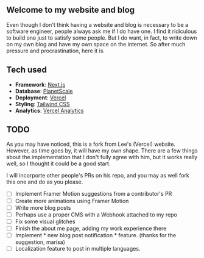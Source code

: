 ## Welcome to my website and blog

Even though I don't think having a website and blog is necessary to be a software engineer, people always ask me if I do have one. I find it ridiculous to build one just to satisfy some people. But I do want, in fact, to write down on my own blog and have my own space on the internet. So after much pressure and procrastination, here it is.

## Tech used

- **Framework**: [Next.js](https://nextjs.org/)
- **Database**: [PlanetScale](https://planetscale.com)
- **Deployment**: [Vercel](https://vercel.com)
- **Styling**: [Tailwind CSS](https://tailwindcss.com)
- **Analytics**: [Vercel Analytics](https://vercel.com/analytics)

## TODO

As you may have noticed, this is a fork from Lee's (Vercel) website. However, as time goes by, it will have my own shape.
There are a few things about the implementation that I don't fully agree with him, but it works really well, so I thought it could be a good start.

I will incorporte other people's PRs on his repo, and you may as well fork this one and do as you please.

- [ ] Implement Framer Motion suggestions from a contributor's PR
- [ ] Create more animations using Framer Motion
- [ ] Write more blog posts
- [ ] Perhaps use a proper CMS with a Webhook attached to my repo 
- [ ] Fix some visual glitches
- [ ] Finish the about me page, adding my work experience there
- [ ] Implement * new blog post notification * feature. (thanks for the suggestion, marisa)
- [ ] Localization feature to post in multiple languages.
